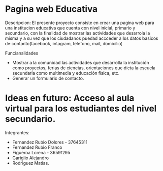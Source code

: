 # Pagina web Educativa

Descripcion:
El presente proyecto consiste en crear una pagina web para una institucion educativa que cuenta con 
nivel inicial, primario y secundario, con la finalidad de mostrar las actividades que desarrola la misma
y a su vez que los ciudadanos puedad accceder a los datos basicos de contanto(facebook, intagram, telefono, mail, domicilio)

Funcianalidades
* Mostrar a la comunidad las actividades que desarrolla la institución como proyectos, ferias de ciencias, orientaciones que dicta la escuela secundaria como multimedia y educación física, etc.
* Generar un formulario de contacto.

# Ideas en futuro: Acceso al aula virtual para los estudiantes del nivel secundario.

Integrantes: 
* Fernandez Rubio Dolores - 37645311
* Fernandez Rubio Franco
* Figueroa Lorena - 36591295
* Gariglio Alejandro
* Rodriguez Matias.
